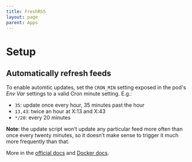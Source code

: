 ```yaml
---
title: FreshRSS
layout: page
parent: Apps
---
```


# Setup

## Automatically refresh feeds
To enable automtic updates, set the `CRON_MIN` setting exposed in the pod's *Env Var* settings to a valid Cron minute setting. E.g.:

- `35`: update once every hour, 35 minutes past the hour
- `13,43`: twice an hour at X:13 and X:43
- `*/20`: every 20 minutes

**Note**: the update script won’t update any particular feed more often than once every twenty minutes, so it doesn’t make sense to trigger it much more frequently than that.

More in the [official docs](https://freshrss.github.io/FreshRSS/en/admins/08_FeedUpdates.html) and [Docker docs](https://github.com/FreshRSS/FreshRSS/blob/edge/Docker/README.md#option-1-cron-inside-the-freshrss-docker-image).